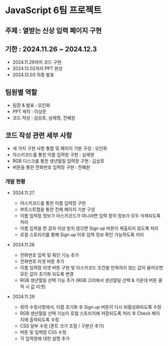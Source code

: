 # JavaScript 6팀 프로젝트

## 주제 : 열받는 신상 입력 페이지 구현
## 기한 : 2024.11.26 ~ 2024.12.3
 - 2024.11.29까지 코드 구현
 - 2024.12.02까지 PPT 완성
 - 2024.12.03 최종 발표

## 팀원별 역할
 - 팀장 & 발표 : 오인화
 - PPT 제작 : 이상준
 - 코드 작성 : 김상호, 심재영, 전혜원

## 코드 작성 관련 세부 사항
 - 세 가지 구현 사항 통합 및 페이지 기본 구성 : 오인화
 - 아스키코드를 통한 이름 입력창 구현 : 심재영
 - RGB 디스크를 통한 생년월일 입력창 구현 : 김상호
 - 버튼을 통한 전화번호 입력창 구현 : 전혜원

### 개발 현황
 - 2024.11.27
    - 아스키코드를 통한 이름 입력창 구현
    - 부트스트랩을 통한 전체 페이지 기본 구성
    - 이름 입력창 정보가 아스키코드가 아니라면 입력 창의 정보가 모두 삭제되도록 처리
    - 이름 입력을 한 글자 이상 받지 않으면 Sign up 버튼이 제출되지 않도록 처리
    - 로컬 스토리지를 통해 Sign up 이후 입력 정보 확인 가능하도록 처리

 - 2024.11.28
   - 전화번호 입력 및 확인 기능 추가
   - 전화번호 리셋 버튼 추가
   - 이름 입력창 리셋 버튼 구현 및 아스키코드 조건을 만족하지 않는 값이 들어오면 모든 값이 초기화 되도록 변경
   - RGB 생년월일 선택 기능 추가 (RGB 고리에서 생년월일 선택 & 가운데 버튼 클릭 시 값 리셋)

 - 2024.11.29
   - 위의 수정사항에서, 이름 초기화 후 Sign up 버튼이 다시 비활성화되도록 수정
   - RGB 생년월일 선택 기능이 로컬 스토리지에 저장되도록 처리 후 Check 페이지에 출력되도록 수정
   - CSS 일부 수정 (폰트 크기 조절 / 구분선 추가)
   - 버튼 및 입력창 CSS 수정
   - 각 입력창에 대한 설명 추가 
